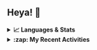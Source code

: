 ## Heya! 👋

<details>
  <summary><strong>📈 Languages & Stats</strong></summary>
  <img src="https://github-readme-stats.vercel.app/api?username=bunningss&show_icons=true&theme=dark&hide_border=true"
       alt="Tayef's GitHub stats" />
  <img src="https://github-readme-stats.vercel.app/api/top-langs/?username=bunningss&show_icons=true&theme=dark&hide_border=true&layout=compact&langs_count=5"
       alt="Tayef's Top GitHub Languages" />
</details>

<details>
<summary><strong> :zap: My Recent Activities </strong></summary>

<!-- ACTIVITY-LIST:START -->
- [bunningss pushed to master in bunningss/ngo](https://github.com/bunningss/ngo/compare/594da1b79b...f226fb7d9f)
- [bunningss pushed to master in bunningss/ngo](https://github.com/bunningss/ngo/compare/0444ebae28...594da1b79b)
- [bunningss pushed to main in bunningss/portfolio](https://github.com/bunningss/portfolio/compare/c5702742aa...43d59e494c)
- [bunningss pushed to master in bunningss/ngo](https://github.com/bunningss/ngo/compare/55398596e7...0444ebae28)
- [bunningss pushed to master in bunningss/ngo](https://github.com/bunningss/ngo/compare/937f3f0b60...55398596e7)
<!-- ACTIVITY-LIST:END -->

</details>
